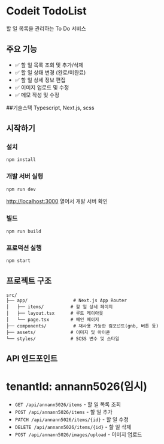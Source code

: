 # Codeit TodoList
할 일 목록을 관리하는 To Do 서비스

## 주요 기능

- ✅ 할 일 목록 조회 및 추가/삭제
- ✅ 할 일 상태 변경 (완료/미완료)
- ✅ 할 일 상세 정보 편집
- ✅ 이미지 업로드 및 수정
- ✅ 메모 작성 및 수정

##기술스택
Typescript, Next.js, scss

## 시작하기

### 설치

```bash
npm install
```

### 개발 서버 실행

```bash
npm run dev
```
[http://localhost:3000](http://localhost:3000) 열어서 개발 서버 확인

### 빌드

```bash
npm run build
```

### 프로덕션 실행

```bash
npm start
```

## 프로젝트 구조

```
src/
├── app/                 # Next.js App Router
│   ├── items/          # 할 일 상세 페이지
│   ├── layout.tsx      # 루트 레이아웃
│   └── page.tsx        # 메인 페이지
├── components/          # 재사용 가능한 컴포넌트(gnb, 버튼 등)
├── assets/             # 이미지 및 아이콘
└── styles/             # SCSS 변수 및 스타일
```

## API 엔드포인트
# tenantId: annann5026(임시)

- `GET /api/annann5026/items` - 할 일 목록 조회
- `POST /api/annann5026/items` - 할 일 추가
- `PATCH /api/annann5026/items/{id}` - 할 일 수정
- `DELETE /api/annann5026/items/{id}` - 할 일 삭제
- `POST /api/annann5026/images/upload` - 이미지 업로드

